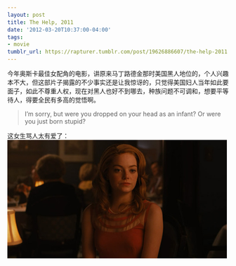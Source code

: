 ```yaml
---
layout: post
title: The Help, 2011
date: '2012-03-20T10:37:00-04:00'
tags:
- movie
tumblr_url: https://rapturer.tumblr.com/post/19626886607/the-help-2011
---
```

今年奥斯卡最佳女配角的电影，讲原来马丁路德金那时美国黑人地位的，个人兴趣本不大，但这部片子揭露的不少事实还是让我惊讶的，只觉得美国妇人当年如此要面子，如此不尊重人权，现在对黑人也好不到哪去，种族问题不可调和，想要平等待人，得要全民有多高的觉悟啊。

> I’m sorry, but were you dropped on your head as an infant? Or were you just born stupid?

这女生骂人太有爱了： ![](/assets/img/tumblr_m16twst0hz1r0cnr9.jpg)

